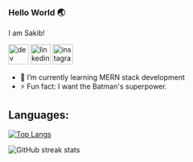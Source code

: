 

### Hello World 🌏 

I am Sakib!

 [<img src='https://cdn.jsdelivr.net/npm/simple-icons@3.0.1/icons/dev-dot-to.svg' alt='dev' height='40'>](https://dev.to/nazsakib)  [<img src='https://cdn.jsdelivr.net/npm/simple-icons@3.0.1/icons/linkedin.svg' alt='linkedin' height='40'>](https://www.linkedin.com/in/sakibmdnazmush/)  [<img src='https://cdn.jsdelivr.net/npm/simple-icons@3.0.1/icons/instagram.svg' alt='instagram' height='40'>](https://www.instagram.com/@___sakibs/)  

- 🌱 I’m currently learning MERN stack development 
- ⚡ Fun fact: I want the Batman's superpower. 


## Languages:

[![Top Langs](https://github-readme-stats.vercel.app/api/top-langs/?username=nazsakib)](https://github.com/anuraghazra/github-readme-stats)

![GitHub streak stats](https://github-readme-streak-stats.herokuapp.com/?user=nazsakib)  
